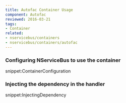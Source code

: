 ```yaml
---
title: Autofac Container Usage
component: Autofac
reviewed: 2016-03-21
tags:
- Container
related:
- nservicebus/containers
- nservicebus/containers/autofac
---
```


### Configuring NServiceBus to use the container

snippet:ContainerConfiguration


### Injecting the dependency in the handler

snippet:InjectingDependency